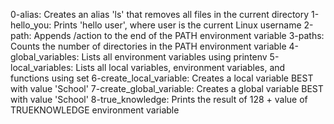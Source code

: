 0-alias: Creates an alias 'ls' that removes all files in the current directory
1-hello_you: Prints 'hello user', where user is the current Linux username
2-path: Appends /action to the end of the PATH environment variable
3-paths: Counts the number of directories in the PATH environment variable
4-global_variables: Lists all environment variables using printenv
5-local_variables: Lists all local variables, environment variables, and functions using set
6-create_local_variable: Creates a local variable BEST with value 'School'
7-create_global_variable: Creates a global variable BEST with value 'School'
8-true_knowledge: Prints the result of 128 + value of TRUEKNOWLEDGE environment variable
